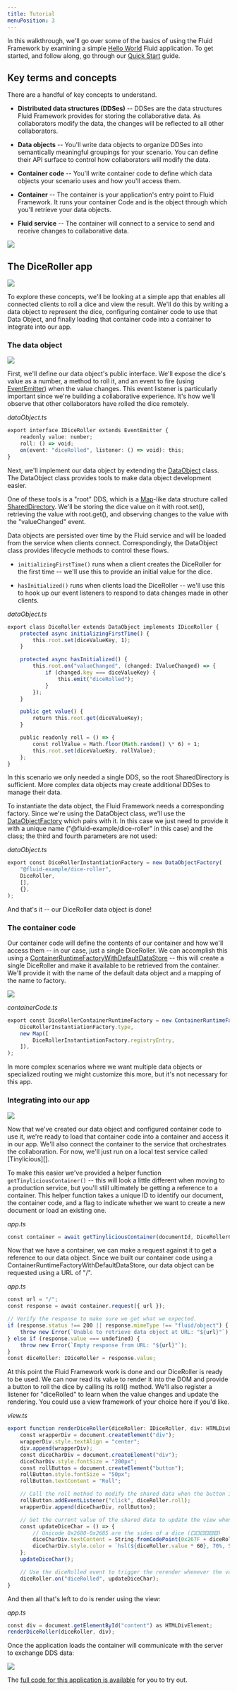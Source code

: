 ```yaml
---
title: Tutorial
menuPosition: 3
---
```


In this walkthrough, we'll go over some of the basics of using the Fluid Framework by examining a simple
[Hello World](https://github.com/microsoft/FluidHelloWorld) Fluid application. To get started, and follow along, go
through our [Quick Start](./quick-start.md) guide.

## Key terms and concepts

There are a handful of key concepts to understand.

- **Distributed data structures (DDSes)** -- DDSes are the data structures Fluid Framework provides for storing the
  collaborative data. As collaborators modify the data, the changes will be reflected to all other collaborators.

- **Data objects** -- You'll write data objects to organize DDSes into semantically meaningful groupings for your
  scenario. You can define their API surface to control how collaborators will modify the data.

- **Container code** -- You'll write container code to define which data objects your scenario uses and how
  you'll access them.

- **Container** -- The container is your application's entry point to Fluid Framework. It runs your container
  Code and is the object through which you'll retrieve your data objects.

- **Fluid service** -- The container will connect to a service to send and receive changes to collaborative data.

![](/docs/get-started/images/full-structure.png)


## The DiceRoller app

![](/docs/get-started/images/dice-roller.gif)

To explore these concepts, we'll be looking at a simple app that enables all connected clients to roll a dice and view
the result. We'll do this by writing a data object to represent the dice, configuring container code to use that Data
Object, and finally loading that container code into a container to integrate into our app.


### The data object

![](/docs/get-started/images/data-object.png)

First, we'll define our data object's public interface. We'll expose the dice's value as a number, a method to roll it,
and an event to fire (using [EventEmitter](https://nodejs.org/api/events.html#events_class_eventemitter)) when the value
changes. This event listener is particularly important since we're building a collaborative experience. It's how we'll
observe that other collaborators have rolled the dice remotely.

*dataObject.ts*

```ts
export interface IDiceRoller extends EventEmitter {
    readonly value: number;
    roll: () => void;
    on(event: "diceRolled", listener: () => void): this;
}
```

Next, we'll implement our data object by extending the [DataObject](/apis/aqueduct/dataobject.md) class. The DataObject class provides tools to
make data object development easier.

One of these tools is a "root" DDS, which is a
[Map](https://developer.mozilla.org/en-US/docs/Web/JavaScript/Reference/Global_Objects/Map)-like data structure called
[SharedDirectory](/apis/map/shareddirectory.md). We'll be storing the dice value on it with root.set(), retrieving the value with root.get(), and
observing changes to the value with the "valueChanged" event.

Data objects are persisted over time by the Fluid service and will be loaded from the service when clients connect.
Correspondingly, the DataObject class provides lifecycle methods to control these flows.

- `initializingFirstTime()` runs when a client creates the DiceRoller for the first time -- we'll use this to provide an
  initial value for the dice.

- `hasInitialized()` runs when clients load the DiceRoller -- we'll use this to hook up our event listeners to respond to
  data changes made in other clients.

*dataObject.ts*

```ts
export class DiceRoller extends DataObject implements IDiceRoller {
    protected async initializingFirstTime() {
        this.root.set(diceValueKey, 1);
    }

    protected async hasInitialized() {
        this.root.on("valueChanged", (changed: IValueChanged) => {
            if (changed.key === diceValueKey) {
                this.emit("diceRolled");
            }
        });
    }

    public get value() {
        return this.root.get(diceValueKey);
    }

    public readonly roll = () => {
        const rollValue = Math.floor(Math.random() \* 6) + 1;
        this.root.set(diceValueKey, rollValue);
    };
}
```

In this scenario we only needed a single DDS, so the root SharedDirectory is sufficient. More complex data objects may
create additional DDSes to manage their data.

To instantiate the data object, the Fluid Framework needs a corresponding factory. Since we're using the DataObject
class, we'll use the [DataObjectFactory](/apis/aqueduct/dataobjectfactory.md) which pairs with it. In this case we just need to provide it with a unique
name ("@fluid-example/dice-roller" in this case) and the class; the third and fourth parameters are not used:

*dataObject.ts*

```ts
export const DiceRollerInstantiationFactory = new DataObjectFactory(
    "@fluid-example/dice-roller",
    DiceRoller,
    [],
    {},
);
```

And that's it -- our DiceRoller data object is done!


### The container code

Our container code will define the contents of our container and how we'll access them -- in our case, just a single
DiceRoller. We can accomplish this using a [ContainerRuntimeFactoryWithDefaultDataStore](/apis/aqueduct/containerruntimefactorywithdefaultdatastore.md) -- this will create a
single DiceRoller and make it available to be retrieved from the container. We'll provide it with the name of the
default data object and a mapping of the name to factory.

![](/docs/get-started/images/container-code.png)

*containerCode.ts*

```ts
export const DiceRollerContainerRuntimeFactory = new ContainerRuntimeFactoryWithDefaultDataStore(
    DiceRollerInstantiationFactory.type,
    new Map([
        DiceRollerInstantiationFactory.registryEntry,
    ]),
);
```

In more complex scenarios where we want multiple data objects or specialized routing we might customize this more, but
it's not necessary for this app.

### Integrating into our app

![](/docs/get-started/images/app-integration.png)

Now that we've created our data object and configured container code to use it, we're ready to load that container code
into a container and access it in our app. We'll also connect the container to the service that orchestrates the
collaboration. For now, we'll just run on a local test service called [Tinylicious][].

To make this easier we've provided a helper function `getTinyliciousContainer()` -- this will look a little different
when moving to a production service, but you'll still ultimately be getting a reference to a container. This helper
function takes a unique ID to identify our document, the container code, and a flag to indicate whether we want to
create a new document or load an existing one.

*app.ts*

```ts
const container = await getTinyliciousContainer(documentId, DiceRollerContainerRuntimeFactory, createNew);
```

Now that we have a container, we can make a request against it to get a reference to our data object. Since we built our
container code using a ContainerRuntimeFactoryWithDefaultDataStore, our data object can be requested using a URL of "/".

*app.ts*

```ts
const url = "/";
const response = await container.request({ url });

// Verify the response to make sure we got what we expected.
if (response.status !== 200 || response.mimeType !== "fluid/object") {
    throw new Error(`Unable to retrieve data object at URL: "${url}"`);
} else if (response.value === undefined) {
    throw new Error(`Empty response from URL: "${url}"`);
}
const diceRoller: IDiceRoller = response.value;
```

At this point the Fluid Framework work is done and our DiceRoller is ready to be used. We can now read its value to
render it into the DOM and provide a button to roll the dice by calling its roll() method. We'll also register a
listener for "diceRolled" to learn when the value changes and update the rendering. You could use a view framework of
your choice here if you'd like.

*view.ts*

```ts
export function renderDiceRoller(diceRoller: IDiceRoller, div: HTMLDivElement) {
    const wrapperDiv = document.createElement("div");
    wrapperDiv.style.textAlign = "center";
    div.append(wrapperDiv);
    const diceCharDiv = document.createElement("div");
    diceCharDiv.style.fontSize = "200px";
    const rollButton = document.createElement("button");
    rollButton.style.fontSize = "50px";
    rollButton.textContent = "Roll";

    // Call the roll method to modify the shared data when the button is clicked
    rollButton.addEventListener("click", diceRoller.roll);
    wrapperDiv.append(diceCharDiv, rollButton);

    // Get the current value of the shared data to update the view whenever it changes.
    const updateDiceChar = () => {
        // Unicode 0x2680-0x2685 are the sides of a dice (⚀⚁⚂⚃⚄⚅)
        diceCharDiv.textContent = String.fromCodePoint(0x267F + diceRoller.value);
        diceCharDiv.style.color = `hsl(${diceRoller.value * 60}, 70%, 50%)`;
    };
    updateDiceChar();

    // Use the diceRolled event to trigger the rerender whenever the value changes.
    diceRoller.on("diceRolled", updateDiceChar);
}
```

And then all that's left to do is render using the view:

*app.ts*

```ts
const div = document.getElementById("content") as HTMLDivElement;
renderDiceRoller(diceRoller, div);
```

Once the application loads the container will communicate with the server to exchange DDS data:

![](/docs/get-started/images/full-structure.png)

The [full code for this application is available](https://github.com/microsoft/FluidHelloWorld) for you to try out.
